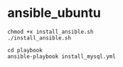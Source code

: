 # ansible_ubuntu

```
chmod +x install_ansible.sh
./install_ansible.sh
```

```
cd playbook
ansible-playbook install_mysql.yml
```
